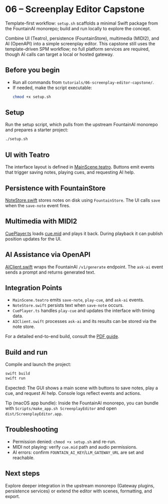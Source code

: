 # 06 – Screenplay Editor Capstone

Template-first workflow: `setup.sh` scaffolds a minimal Swift package from the FountainAI monorepo; build and run locally to explore the concept.

Combine UI (Teatro), persistence (FountainStore), multimedia (MIDI2), and AI (OpenAPI) into a simple screenplay editor. This capstone still uses the template-driven SPM workflow; no full platform services are required, though AI calls can target a local or hosted gateway.

## Before you begin
- Run all commands from `tutorials/06-screenplay-editor-capstone/`.
- If needed, make the script executable:
  ```bash
  chmod +x setup.sh
  ```

## Setup
Run the setup script, which pulls from the upstream FountainAI monorepo and prepares a starter project:

```bash
./setup.sh
```

## UI with Teatro
The interface layout is defined in [MainScene.teatro](./MainScene.teatro). Buttons emit events that trigger saving notes, playing cues, and requesting AI help.

## Persistence with FountainStore
[NoteStore.swift](./NoteStore.swift) stores notes on disk using `FountainStore`. The UI calls `save` when the `save-note` event fires.

## Multimedia with MIDI2
[CuePlayer.ts](./CuePlayer.ts) loads [cue.mid](./cue.mid) and plays it back. During playback it can publish position updates for the UI.

## AI Assistance via OpenAPI
[AIClient.swift](./AIClient.swift) wraps the FountainAI `/v1/generate` endpoint. The `ask-ai` event sends a prompt and returns generated text.

## Integration Points
- `MainScene.teatro` emits `save-note`, `play-cue`, and `ask-ai` events.
- `NoteStore.swift` persists text when `save-note` occurs.
- `CuePlayer.ts` handles `play-cue` and updates the interface with timing data.
- `AIClient.swift` processes `ask-ai` and its results can be stored via the note store.

For a detailed end-to-end build, consult the [PDF guide](./Building%20a%20macOS%20Screenplay%20Editor%20with%20Teatro%2C%20FountainAI%2C%20and%20MIDI2.pdf).

## Build and run
Compile and launch the project:

```bash
swift build
swift run
```

Expected: The GUI shows a main scene with buttons to save notes, play a cue, and request AI help. Console logs reflect events and actions.

Tip (macOS app bundle): Inside the FountainAI monorepo, you can bundle with `Scripts/make_app.sh ScreenplayEditor` and open `dist/ScreenplayEditor.app`.

## Troubleshooting
- Permission denied: `chmod +x setup.sh` and re-run.
- MIDI not playing: verify `cue.mid` path and audio permissions.
- AI errors: confirm `FOUNTAIN_AI_KEY`/`LLM_GATEWAY_URL` are set and reachable.

## Next steps
Explore deeper integration in the upstream monorepo (Gateway plugins, persistence services) or extend the editor with scenes, formatting, and export.
